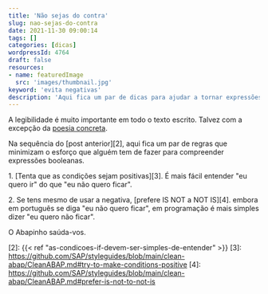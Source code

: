 ```yaml
---
title: 'Não sejas do contra'
slug: nao-sejas-do-contra
date: 2021-11-30 09:00:14
tags: []
categories: [dicas]
wordpressId: 4764
draft: false
resources:
- name: featuredImage
  src: 'images/thumbnail.jpg'
keyword: 'evita negativas'
description: 'Aqui fica um par de dicas para ajudar a tornar expressões booleanas mais legíveis.'
---
```

A legibilidade é muito importante em todo o texto escrito. Talvez com a excepção da [poesia concreta][1].

Na sequência do [post anterior][2], aqui fica um par de regras que minimizam o esforço que alguém tem de fazer para compreender expressões booleanas.

<!--more-->

1\. [Tenta que as condições sejam positivas][3]. É mais fácil entender "eu quero ir" do que "eu não quero ficar".

2\. Se tens mesmo de usar a negativa, [prefere IS NOT a NOT IS][4]. embora em português se diga "eu não quero ficar", em programação é mais simples dizer "eu quero não ficar".

O Abapinho saúda-vos.

   [1]: https://cdn.culturagenial.com/imagens/aranha.jpg
   [2]: {{< ref "as-condicoes-if-devem-ser-simples-de-entender" >}}
   [3]: https://github.com/SAP/styleguides/blob/main/clean-abap/CleanABAP.md#try-to-make-conditions-positive
   [4]: https://github.com/SAP/styleguides/blob/main/clean-abap/CleanABAP.md#prefer-is-not-to-not-is
